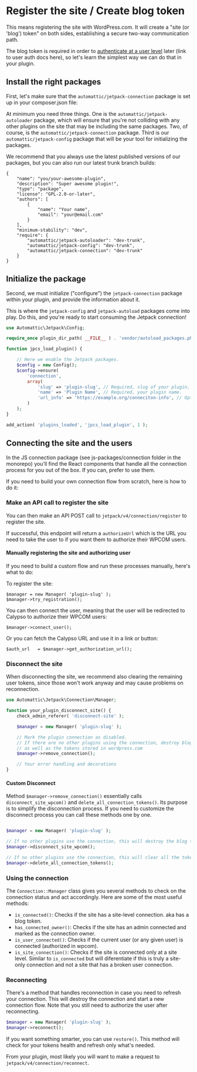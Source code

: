 # Register the site / Create blog token

This means registering the site with WordPress.com. It will create a "site (or 'blog') token" on both sides, establishing a secure two-way communication path.

The blog token is required in order to [authenticate at a user level](authorize-user.md) later (link to user auth docs here), so let's learn the simplest way we can do that in your plugin.

## Install the right packages

First, let's make sure that the `automattic/jetpack-connection` package is set up in your composer.json file:

At minimum you need three things. One is the `automattic/jetpack-autoloader` package, which will ensure that you're not colliding with any other plugins on the site that may be including the same packages. Two, of course, is the `automattic/jetpack-connection` package. Third is our `automattic/jetpack-config` package that will be your tool for initializing the packages.

We recommend that you always use the latest published versions of our packages, but you can also run our latest trunk branch builds:
```
{
    "name": "you/your-awesome-plugin",
    "description": "Super awesome plugin!",
    "type": "package",
    "license": "GPL-2.0-or-later",
    "authors": [
        {
            "name": "Your name",
            "email": "your@email.com"
        }
    ],
    "minimum-stability": "dev",
    "require": {
        "automattic/jetpack-autoloader": "dev-trunk",
        "automattic/jetpack-config": "dev-trunk",
        "automattic/jetpack-connection": "dev-trunk"
    }
}
```

## Initialize the package

Second, we must initialize ("configure") the `jetpack-connection` package within your plugin, and provide the information about it.

This is where the `jetpack-config` and `jetpack-autoload` packages come into play. Do this, and you're ready to start consuming the Jetpack connection!

```php
use Automattic\Jetpack\Config;

require_once plugin_dir_path( __FILE__ ) . 'vendor/autoload_packages.php';

function jpcs_load_plugin() {

	// Here we enable the Jetpack packages.
	$config = new Config();
	$config->ensure(
        'connection',
        array(
            'slug' => 'plugin-slug', // Required, slug of your plugin, should be unique.
            'name' => 'Plugin Name', // Required, your plugin name.
            'url_info' => 'https://example.org/conneciton-info', // Optional, URL of the connection info page.
        )
    );
}

add_action( 'plugins_loaded', 'jpcs_load_plugin', 1 );
```

## Connecting the site and the users

In the JS connection package (see js-packages/connection folder in the monorepo) you'll find the React components that handle all the connection process for you out of the box. If you can, prefer to use them.

If you need to build your own connection flow from scratch, here is how to do it:

### Make an API call to register the site

You can then make an API POST call to `jetpack/v4/connection/register` to register the site.

If successful, this endpoint will return a `authorizeUrl` which is the URL you need to take the user to if you want them to authorize their WPCOM users.

#### Manually registering the site and authorizing user

If you need to build a custom flow and run these processes manually, here's what to do:

To register the site:
```
$manager = new Manager( 'plugin-slug' );
$manager->try_registration();
```

You can then connect the user, meaning that the user will be redirected to Calypso to authorize their WPCOM users:
```
$manager->connect_user();
```

Or you can fetch the Calypso URL and use it in a link or button:
```
$auth_url   = $manager->get_authorization_url();
```
### Disconnect the site

When disconnecting the site, we recommend also clearing the remaining user tokens, since those won't work anyway and may cause problems on reconnection.

```php
use Automattic\Jetpack\Connection\Manager;

function your_plugin_disconnect_site() {
	check_admin_referer( 'disconnect-site' );

	$manager = new Manager( 'plugin-slug' );

	// Mark the plugin connection as disabled.
	// If there are no other plugins using the connection, destroy blog and user tokens,
	// as well as the tokens stored in wordpress.com
	$manager->remove_connection();

	// Your error handling and decorations
}
```

#### Custom Disconnect

Method `$manager->remove_connection()` essentially calls `disconnect_site_wpcom()` and `delete_all_connection_tokens()`.
Its purpose is to simplify the disconnection process.
If you need to customize the disconnect process you can call these methods one by one.

```php

$manager = new Manager( 'plugin-slug' );

// If no other plugins use the connection, this will destroy the blog tokens on both this site, and the tokens stored on wordpress.com
$manager->disconnect_site_wpcom();

// If no other plugins use the connection, this will clear all the tokens!
$manager->delete_all_connection_tokens();
```

### Using the connection

The `Connection::Manager` class gives you several methods to check on the connection status and act accordingly. Here are some of the most useful methods:

* `is_connected()`: Checks if the site has a site-level connection. aka has a blog token.
* `has_connected_owner()`: Checks if the site has an admin connected and marked as the connection owner.
* `is_user_connected()`: Checks if the current user (or any given user) is connected (authorized in wpcom).
* `is_site_connection()`: Checks if the site is connected only at a site level. Similar to `is_connected` but will diferentiate if this is truly a site-only connection and not a site that has a broken user connection.

### Reconnecting

There's a method that handles reconnection in case you need to refresh your connection. This will destroy the connection and start a new connection flow. Note that you still need to authorize the user after reconnecting.

```php
$manager = new Manager( 'plugin-slug' );
$manager->reconnect();
```

If you want something smarter, you can use `restore()`. This method will check for your tokens health and refresh only what's needed.

From your plugin, most likely you will want to make a request to `jetpack/v4/connection/reconnect`.
